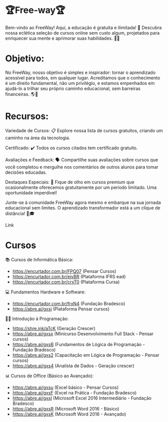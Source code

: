 # 🏆Free-way🏆
Bem-vindo ao FreeWay! Aqui, a educação é gratuita e ilimitada! 🌟 Descubra nossa eclética seleção de cursos online sem custo algum, projetados para enriquecer sua mente e aprimorar suas habilidades. 🧠💪


# Objetivo:
No FreeWay, nosso objetivo é simples e inspirador: tornar o aprendizado acessível para todos, em qualquer lugar. Acreditamos que o conhecimento é um direito fundamental, não um privilégio, e estamos empenhados em ajudá-lo a trilhar seu próprio caminho educacional, sem barreiras financeiras. 🌎📖


# Recursos:

Variedade de Cursos: 📋 Explore nossa lista de cursos gratuitos, criando um caminho na área da tecnologia.

Certificado: ✔️ Todos os cursos citados tem certificado gratuito.

Avaliações e Feedback: 🗣️ Compartilhe suas avaliações sobre cursos que você completou e mergulhe nos comentários de outros alunos para tomar decisões educadas.

Destaques Especiais: 🌟 Fique de olho em cursos premium que ocasionalmente oferecemos gratuitamente por um período limitado. Uma oportunidade imperdível!

Junte-se à comunidade FreeWay agora mesmo e embarque na sua jornada educacional sem limites. O aprendizado transformador está a um clique de distância! 🚀🎓

Link
# Cursos


📚 Cursos de Informática Básica:
- https://encurtador.com.br/FPQ07 (Pensar Cursos)
- https://encurtador.com.br/ejvBR (Plataforma IFRS ead)
- https://encurtador.com.br/crxT0 (Plataforma Cursa)

💻 Fundamentos Hardware e Software:
- https://encurtador.com.br/frxN4 (Fundação Bradesco)
- https://abre.ai/gxsj (Plataforma Pensar cursos)

👨‍💻 Introdução à Programação:
- https://shre.ink/aTcK (Geração Crescer)
- https://abre.ai/gxsx (Minicurso Desenvolvimento Full Stack - Pensar cursos)
- https://abre.ai/gxsB (Fundamentos de Lógica de Programação - Fundação Bradesco)
- https://abre.ai/gxs2 (Capacitação em Lógica de Programação - Pensar cursos)
- https://abre.ai/gxs4 (Analista de Dados - Geração crescer)

📊 Cursos de Office (Básico ao Avançado):
- https://abre.ai/gxsu (Excel básico - Pensar Cursos)
- https://abre.ai/gxsF (Excel na Prática - Fundação Bradesco)
- https://abre.ai/gxsI (Microsoft Excel 2016 Intermediário - Fundação Bradesco)
- https://abre.ai/gxsR (Microsoft Word 2016 - Básico)
- https://abre.ai/gxsK (Microsoft Word 2016 - Avançado)

